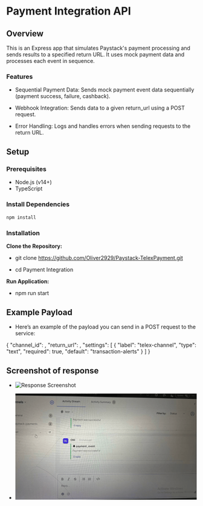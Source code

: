 # Payment Integration API

## Overview

This is an Express app that simulates Paystack's payment processing and sends results to a specified return URL. It uses mock payment data and processes each event in sequence.

### Features

- Sequential Payment Data: Sends mock payment event data sequentially (payment success, failure, cashback).

- Webhook Integration: Sends data to a given return_url using a POST request.

- Error Handling: Logs and handles errors when sending requests to the return URL.

## Setup

### Prerequisites

- Node.js (v14+)
- TypeScript

### Install Dependencies

```bash
npm install
```

### Installation

**Clone the Repository:**

- git clone https://github.com/Oliver2929/Paystack-TelexPayment.git

- cd Payment Integration

**Run Application:**

- npm run start

## Example Payload

- Here’s an example of the payload you can send in a POST request to the service:

{
"channel_id": <Designated channel id>,
"return_url": <Specified return url>,
"settings": [
{
"label": "telex-channel",
"type": "text",
"required": true,
"default": "transaction-alerts"
}
]
}

## Screenshot of response

- ![Response Screenshot](<./images/response-img-2telex%20(1).png>)

- ![Response Screenshot](./images/response-img-telex1.png)
